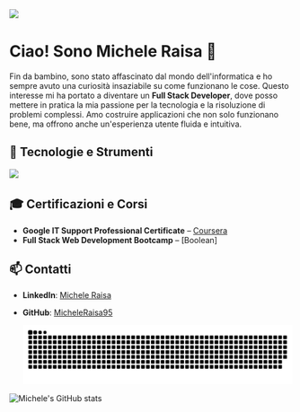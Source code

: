 <img src="https://visitor-badge.laobi.icu/badge?page_id=MicheleRaisa95.MicheleRaisa95" />

# Ciao! Sono Michele Raisa 🚀

Fin da bambino, sono stato affascinato dal mondo dell'informatica e ho sempre avuto una curiosità insaziabile su come funzionano le cose. Questo interesse mi ha portato a diventare un **Full Stack Developer**, dove posso mettere in pratica la mia passione per la tecnologia e la risoluzione di problemi complessi. Amo costruire applicazioni che non solo funzionano bene, ma offrono anche un'esperienza utente fluida e intuitiva.

## 🔧 Tecnologie e Strumenti
<img src="https://skillicons.dev/icons?i=html,css,bootstrap,javascript,vue,vite,php,mysql,laravel,git" />

## 🎓 Certificazioni e Corsi
- **Google IT Support Professional Certificate** – [Coursera](https://www.credly.com/badges/67809844-ab54-4d26-b8b0-4e1da589cddd/linked_in_profile)
- **Full Stack Web Development Bootcamp** – [Boolean]
  
## 📫 Contatti
- **LinkedIn**: [Michele Raisa](https://www.linkedin.com/in/micheleraisa)
- **GitHub**: [MicheleRaisa95](https://github.com/MicheleRaisa95)

  ![Snake animation](https://github.com/MicheleRaisa95/MicheleRaisa95/blob/output/github-contribution-grid-snake.svg)

![Michele's GitHub stats](https://github-readme-stats.vercel.app/api?username=MicheleRaisa95&show_icons=true&theme=radical)


<!--
**MicheleRaisa95/MicheleRaisa95** is a ✨ _special_ ✨ repository because its `README.md` (this file) appears on your GitHub profile.

Here are some ideas to get you started:

- 🔭 I’m currently working on ...
- 🌱 I’m currently learning ...
- 👯 I’m looking to collaborate on ...
- 🤔 I’m looking for help with ...
- 💬 Ask me about ...
- 📫 How to reach me: ...
- 😄 Pronouns: ...
- ⚡ Fun fact: ...
-->
